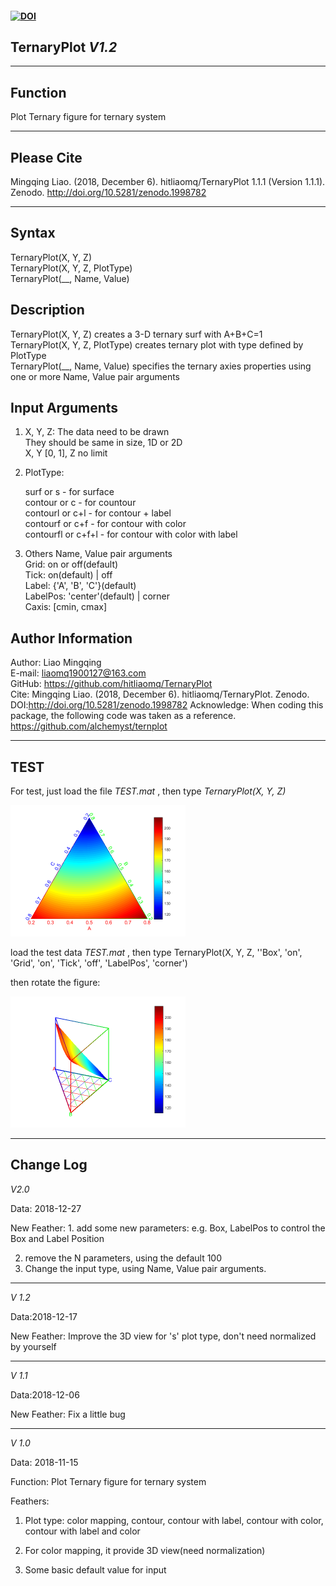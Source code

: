 #### [![DOI](https://zenodo.org/badge/160682550.svg)](https://zenodo.org/badge/latestdoi/160682550)

## TernaryPlot *V1.2*

***

## Function

 Plot Ternary figure for ternary system

---

## Please Cite

Mingqing Liao. (2018, December 6). hitliaomq/TernaryPlot 1.1.1 (Version 1.1.1). Zenodo. http://doi.org/10.5281/zenodo.1998782

***

## Syntax

TernaryPlot(X, Y, Z)  
TernaryPlot(X, Y, Z, PlotType)  
TernaryPlot(__, Name, Value)    

## Description

TernaryPlot(X, Y, Z) creates a 3-D ternary surf with A+B+C=1   
TernaryPlot(X, Y, Z, PlotType) creates ternary plot with type defined by PlotType  
TernaryPlot(__, Name, Value) specifies the ternary axies properties using one or more Name, Value pair arguments  

## Input Arguments
1. X, Y, Z: The data need to be drawn  
   ​                They should be same in size, 1D or 2D  
   ​                X, Y [0, 1], Z no limit  

2. PlotType: 

   surf or s - for surface  
   contour or c - for countour  
   contourl or c+l - for contour + label  
   contourf or c+f - for contour with color  
   contourfl or c+f+l - for contour with color with label  

3. Others Name, Value pair arguments  
      Grid: on or off(default)  
      Tick: on(default) | off  
      Label: {'A', 'B', 'C'}(default)  
      LabelPos: 'center'(default) | corner  
      Caxis: [cmin, cmax]  

## Author Information
Author: Liao Mingqing  
E-mail: liaomq1900127@163.com  
GitHub: https://github.com/hitliaomq/TernaryPlot  
Cite: Mingqing Liao. (2018, December 6). hitliaomq/TernaryPlot. Zenodo. DOI:http://doi.org/10.5281/zenodo.1998782       Acknowledge: When coding this package, the following code was taken as a reference. https://github.com/alchemyst/ternplot   

***

## TEST

For test, just load the file *TEST.mat* , then type *TernaryPlot(X, Y, Z)*

<img src="https://github.com/hitliaomq/TernaryPlot/blob/master/TEST/TEST.png" width="280" height="210"></img>

load the test data *TEST.mat* , then type TernaryPlot(X, Y, Z, ''Box', 'on', 'Grid', 'on', 'Tick', 'off', 'LabelPos', 'corner')

then rotate the figure:

<img src="https://github.com/hitliaomq/TernaryPlot/blob/master/TEST/TernaryPlot3D.png" width="280" height="210"></img>

---

## Change Log

*V2.0*

Data: 2018-12-27

New Feather: 1. add some new parameters: e.g. Box, LabelPos to control the Box and Label Position

2. remove the N parameters, using the default 100
3. Change the input type, using Name, Value pair arguments.

---

*V 1.2*

Data:2018-12-17

New Feather: Improve the 3D view for 's'  plot type, don't need normalized by yourself

---------------------------------------------------------------------------------------------------------------------

*V 1.1*

Data:2018-12-06

New Feather: Fix a little bug

----------------------------------------------------------------------------------

*V 1.0*

Data: 2018-11-15

Function: Plot Ternary figure for ternary system

Feathers:

1. Plot type: color mapping, contour, contour with label, contour with color, contour with label and color

2. For color mapping, it provide 3D view(need normalization)

3. Some basic default value for input




